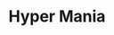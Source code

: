 ---
tags: mods
title: "Hyper Mania"
caption: "Bzzz"
image: 'assets/images/hyper.png'
role: 'crown'
---
